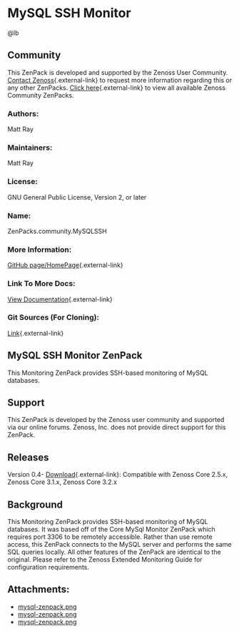 # MySQL SSH Monitor

@lb[](img/zenpack-mysql-zenpack.png)

## Community

This ZenPack is developed and supported by the Zenoss User Community.
[Contact Zenoss](https://tryit.zenoss.com/zenpack-contact/){.external-link} to
request more information regarding this or any other ZenPacks. [Click here](https://zenoss.com/product/zenpacks?f%5B0%5D=im_field_zenpack_category:1021){.external-link} to
view all available Zenoss Community ZenPacks.

### Authors:

Matt Ray

### Maintainers:

Matt Ray

### License:

GNU General Public License, Version 2, or later

### Name:

ZenPacks.community.MySQLSSH

### More Information:

[GitHub page/HomePage](http://community.zenoss.org/docs/DOC-5906){.external-link}

### Link To More Docs:

[View Documentation](http://community.zenoss.org/docs/DOC-5906){.external-link}

### Git Sources (For Cloning):

[Link](https://github.com/zenoss/ZenPacks.community.MySQLSSH.git){.external-link}

## MySQL SSH Monitor ZenPack

This Monitoring ZenPack provides SSH-based monitoring of MySQL
databases.

## Support

This ZenPack is developed by the Zenoss user community and supported via
our online forums. Zenoss, Inc. does not provide direct support for this
ZenPack.

## Releases

Version 0.4- [Download](https://storage.googleapis.com/zenpacks/ZenPacks.community.MySQLSSH/0.4/ZenPacks.community.MySQLSSH-0.4.egg){.external-link}:   Compatible with Zenoss Core 2.5.x, Zenoss Core 3.1.x, Zenoss Core
    3.2.x

## Background

This Monitoring ZenPack provides SSH-based monitoring of MySQL
databases. It was based off of the Core MySql Monitor ZenPack which
requires port 3306 to be remotely accessible. Rather than use remote
access, this ZenPack connects to the MySQL server and performs the same
SQL queries locally. All other features of the ZenPack are identical to
the original. Please refer to the Zenoss Extended Monitoring Guide for
configuration requirements.

## Attachments:

-   [mysql-zenpack.png](img/zenpack-mysql-zenpack.png)
-   [mysql-zenpack.png](img/zenpack-mysql-zenpack.png)
-   [mysql-zenpack.png](img/zenpack-mysql-zenpack.png)

